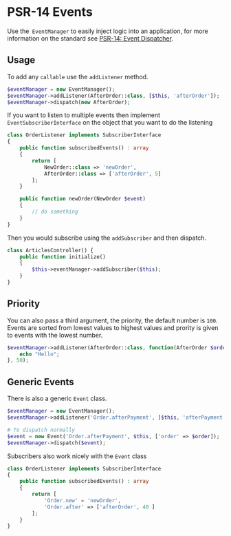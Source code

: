 # PSR-14 Events

Use the` EventManager` to easily inject logic into an application, for more information on the standard see [PSR-14: Event Dispatcher](https://www.php-fig.org/psr/psr-14/).


## Usage

To add any `callable` use the `addListener` method.

```php
$eventManager = new EventManager();
$eventManager->addListener(AfterOrder::class, [$this, 'afterOrder']);
$eventManager->dispatch(new AfterOrder);
```

If you want to listen to multiple events then implement `EventSubscriberInterface` on the object that
you want to do the listening

```php
class OrderListener implements SubscriberInterface
{
    public function subscribedEvents() : array
    {
        return [
            NewOrder::class => 'newOrder',
            AfterOrder::class => ['afterOrder', 5]
        ];
    }

    public function newOrder(NewOrder $event)
    {
        // do something
    }
}
```

Then you would subscribe using the `addSubscriber` and then dispatch.

```php
class ArticlesController() {
    public function initialize() 
    {
        $this->eventManager->addSubscriber($this);
    }
}
```

## Priority

You can also pass a third argument, the priority, the default number is `100`. Events are sorted from lowest values to highest values and prority is given to events with the lowest number.

```php
$eventManager->addListener(AfterOrder::class, function(AfterOrder $order){
    echo "Hello";
}, 50);
```

## Generic Events

There is also a generic `Event` class.

```php
$eventManager = new EventManager();
$eventManager->addListener('Order.afterPayment', [$this, 'afterPayment']);

# To dispatch normally
$event = new Event('Order.afterPayment', $this, ['order' => $order]);
$eventManager->dispatch($event);
```

Subscribers also work nicely with the `Event` class

```php
class OrderListener implements SubscriberInterface
{
    public function subscribedEvents() : array
    {
        return [
            'Order.new' = 'newOrder',
            'Order.after' => ['afterOrder', 40 ]
        ];
    }
}
```
